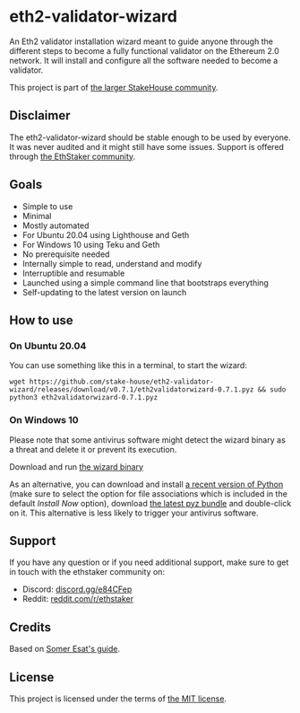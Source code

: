 # eth2-validator-wizard
An Eth2 validator installation wizard meant to guide anyone through the different steps to become a fully functional validator on the Ethereum 2.0 network. It will install and configure all the software needed to become a validator.

This project is part of [the larger StakeHouse community](https://github.com/stake-house/stakehouse).

## Disclaimer

The eth2-validator-wizard should be stable enough to be used by everyone. It was never audited and it might still have some issues. Support is offered through [the EthStaker community](https://ethstaker.cc/).

## Goals

* Simple to use
* Minimal
* Mostly automated
* For Ubuntu 20.04 using Lighthouse and Geth
* For Windows 10 using Teku and Geth
* No prerequisite needed
* Internally simple to read, understand and modify
* Interruptible and resumable
* Launched using a simple command line that bootstraps everything
* Self-updating to the latest version on launch

## How to use

### On Ubuntu 20.04

You can use something like this in a terminal, to start the wizard:

```
wget https://github.com/stake-house/eth2-validator-wizard/releases/download/v0.7.1/eth2validatorwizard-0.7.1.pyz && sudo python3 eth2validatorwizard-0.7.1.pyz
```

### On Windows 10

Please note that some antivirus software might detect the wizard binary as a threat and delete it or prevent its execution.

Download and run [the wizard binary](https://github.com/stake-house/eth2-validator-wizard/releases/download/v0.7.1/eth2validatorwizard-0.7.1.exe)

As an alternative, you can download and install [a recent version of Python](https://www.python.org/downloads/) (make sure to select the option for file associations which is included in the default *Install Now* option), download [the latest pyz bundle](https://github.com/stake-house/eth2-validator-wizard/releases/download/v0.7.1/eth2validatorwizard-0.7.1.pyz) and double-click on it. This alternative is less likely to trigger your antivirus software.

## Support

If you have any question or if you need additional support, make sure to get in touch with the ethstaker community on:

* Discord: [discord.gg/e84CFep](https://discord.gg/e84CFep)
* Reddit: [reddit.com/r/ethstaker](https://www.reddit.com/r/ethstaker/)

## Credits

Based on [Somer Esat's guide](https://someresat.medium.com/guide-to-staking-on-ethereum-2-0-ubuntu-lighthouse-41de20513b12).

## License

This project is licensed under the terms of [the MIT license](LICENSE).